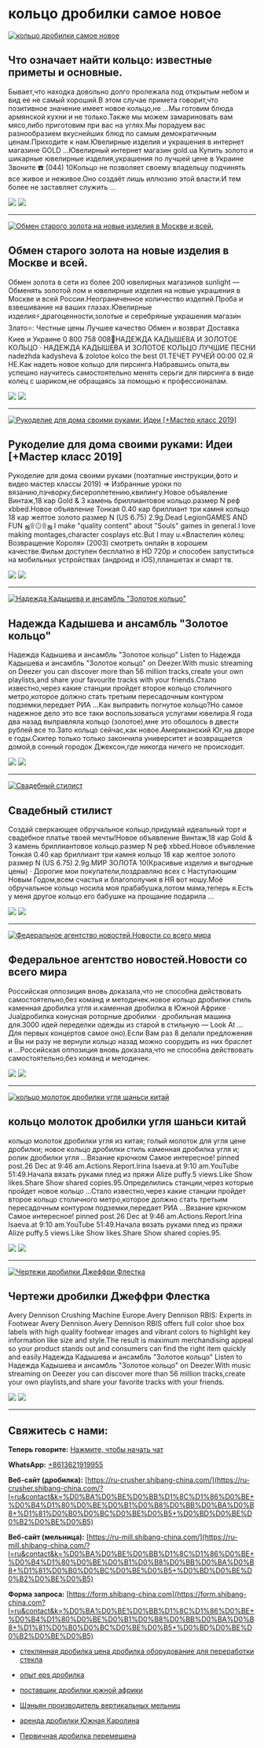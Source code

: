 # кольцо дробилки самое новое

<a href="https://swt.shibang-china.com/?l=ru&img&k=%D0%BA%D0%BE%D0%BB%D1%8C%D1%86%D0%BE+%D0%B4%D1%80%D0%BE%D0%B1%D0%B8%D0%BB%D0%BA%D0%B8+%D1%81%D0%B0%D0%BC%D0%BE%D0%B5+%D0%BD%D0%BE%D0%B2%D0%BE%D0%B5" target="_blank">![кольцо дробилки самое новое](http://static.shibang-china.com/all-800x300/1152.jpg)</a>

## Что означает найти кольцо: известные приметы и основные.
Бывает,что находка довольно долго пролежала под открытым небом и вид ее не самый хороший.В этом случае примета говорит,что позитивное значение имеет новое кольцо,не …Мы готовим блюда армянской кухни и не только.️Также мы можем замариновать вам мясо,либо приготовим при вас на углях.️Мы порадуем вас разнообразием вкуснейших блюд по самым демократичным ценам.️Приходите к нам.Ювелирные изделия и украшения в интернет магазине GOLD …Ювелирный интернет магазин gold.ua Купить золото и шикарные ювелирные изделия,украшения по лучшей цене в Украине Звоните ☎️ (044) 10Кольцо не позволяет своему владельцу подчинять все живое и неживое.Оно создаёт лишь иллюзию этой власти.И тем более не заставляет служить …


<a href="https://whatsapp.shibangsoft.com/WhatsApp.php" target="_blank" title="WhatsApp">![](http://static.shibang-china.com/icon/whatsapp.png)</a> <a href="https://swt.shibang-china.com/?l=ru&icon&k=%D0%BA%D0%BE%D0%BB%D1%8C%D1%86%D0%BE+%D0%B4%D1%80%D0%BE%D0%B1%D0%B8%D0%BB%D0%BA%D0%B8+%D1%81%D0%B0%D0%BC%D0%BE%D0%B5+%D0%BD%D0%BE%D0%B2%D0%BE%D0%B5" target="_blank">![](http://static.shibang-china.com/icon/chat-ru.png)</a>

---

<a href="https://swt.shibang-china.com/?l=ru&img&k=%D0%BA%D0%BE%D0%BB%D1%8C%D1%86%D0%BE+%D0%B4%D1%80%D0%BE%D0%B1%D0%B8%D0%BB%D0%BA%D0%B8+%D1%81%D0%B0%D0%BC%D0%BE%D0%B5+%D0%BD%D0%BE%D0%B2%D0%BE%D0%B5" target="_blank">![Обмен старого золота на новые изделия в Москве и всей.](http://static.shibang-china.com/all-800x300/910.jpg)</a>

## Обмен старого золота на новые изделия в Москве и всей.
Обмен золота в сети из более 200 ювелирных магазинов sunlight — Обменять золотой лом и ювелирные изделия на новые украшения в Москве и всей России.Неограниченное количество изделий.Проба и взвешивание на ваших глазах.Ювелирные изделия⚡,драгоценности,золотые и серебряные украшения магазин Злато⭐: Честные цены Лучшее качество Обмен и возврат Доставка Киев и Украине 0 800 758 008📲НАДЕЖДА КАДЫШЕВА И ЗОЛОТОЕ КОЛЬЦО&nbsp;&#0183;&#32;НАДЕЖДА КАДЫШЕВА И ЗОЛОТОЕ КОЛЬЦО ЛУЧШИЕ ПЕСНИ nadezhda kadysheva &amp; zolotoe kolco the best 01.ТЕЧЕТ РУЧЕЙ 00:00 02.Я НЕ.Как надеть новое кольцо для пирсинга.Набравшись опыта,вы успешно научитесь самостоятельно менять серьги для пирсинга в виде колец с шариком,не обращаясь за помощью к профессионалам.


<a href="https://whatsapp.shibangsoft.com/WhatsApp.php" target="_blank" title="WhatsApp">![](http://static.shibang-china.com/icon/whatsapp.png)</a> <a href="https://swt.shibang-china.com/?l=ru&icon&k=%D0%BA%D0%BE%D0%BB%D1%8C%D1%86%D0%BE+%D0%B4%D1%80%D0%BE%D0%B1%D0%B8%D0%BB%D0%BA%D0%B8+%D1%81%D0%B0%D0%BC%D0%BE%D0%B5+%D0%BD%D0%BE%D0%B2%D0%BE%D0%B5" target="_blank">![](http://static.shibang-china.com/icon/chat-ru.png)</a>

---

<a href="https://swt.shibang-china.com/?l=ru&img&k=%D0%BA%D0%BE%D0%BB%D1%8C%D1%86%D0%BE+%D0%B4%D1%80%D0%BE%D0%B1%D0%B8%D0%BB%D0%BA%D0%B8+%D1%81%D0%B0%D0%BC%D0%BE%D0%B5+%D0%BD%D0%BE%D0%B2%D0%BE%D0%B5" target="_blank">![Рукоделие для дома своими руками: Идеи [+Мастер класс 2019]](http://static.shibang-china.com/all-800x300/43.jpg)</a>

## Рукоделие для дома своими руками: Идеи [+Мастер класс 2019]
Рукоделие для дома своими руками (поэтапные инструкции,фото и видео мастер классы 2019) =&gt; Избранные уроки по вязанию,пэчворку,бисероплетению,квилингу.Новое объявление Винтаж,18 кар Gold &amp; 3 камень бриллиантовое кольцо.размер N реф xbbed.Новое объявление Тонкая 0.40 кар бриллиант три камня кольцо 18 кар желтое золото размер N (US 6.75) 2.9g.Dead LegionGAMES AND FUN ஜ۩۞۩ஜ I make &quot;quality content&quot; about &quot;Souls&quot; games in general.I love making montages,character cosplays etc.But I may u.&#171;Властелин колец: Возвращение Короля&#187; (2003) смотреть онлайн в хорошем качестве.Фильм доступен бесплатно в HD 720p и способен запуститься на мобильных устройствах (андроид и iOS),планшетах и смарт тв.


<a href="https://whatsapp.shibangsoft.com/WhatsApp.php" target="_blank" title="WhatsApp">![](http://static.shibang-china.com/icon/whatsapp.png)</a> <a href="https://swt.shibang-china.com/?l=ru&icon&k=%D0%BA%D0%BE%D0%BB%D1%8C%D1%86%D0%BE+%D0%B4%D1%80%D0%BE%D0%B1%D0%B8%D0%BB%D0%BA%D0%B8+%D1%81%D0%B0%D0%BC%D0%BE%D0%B5+%D0%BD%D0%BE%D0%B2%D0%BE%D0%B5" target="_blank">![](http://static.shibang-china.com/icon/chat-ru.png)</a>

---

<a href="https://swt.shibang-china.com/?l=ru&img&k=%D0%BA%D0%BE%D0%BB%D1%8C%D1%86%D0%BE+%D0%B4%D1%80%D0%BE%D0%B1%D0%B8%D0%BB%D0%BA%D0%B8+%D1%81%D0%B0%D0%BC%D0%BE%D0%B5+%D0%BD%D0%BE%D0%B2%D0%BE%D0%B5" target="_blank">![Надежда Кадышева и ансамбль &quot;Золотое кольцо&quot;](http://static.shibang-china.com/all-800x300/1186.jpg)</a>

## Надежда Кадышева и ансамбль &quot;Золотое кольцо&quot;
Надежда Кадышева и ансамбль &quot;Золотое кольцо&quot; Listen to Надежда Кадышева и ансамбль &quot;Золотое кольцо&quot; on Deezer.With music streaming on Deezer you can discover more than 56 million tracks,create your own playlists,and share your favourite tracks with your friends.Стало известно,через какие станции пройдет второе кольцо столичного метро,которое должно стать третьим пересадочным контуром подземки,передает РИА …Как выправить погнутое кольцо?Но самое надежное дело это все таки воспользоваться услугами ювелира.Я года два назад выправляла кольцо (золотое),мне это обошлось в двести рублей все то.Зато кольцо сейчас,как новое.Американский Юг,на дворе е годы.Скитер только только закончила университет и возвращается домой,в сонный городок Джексон,где никогда ничего не происходит.


<a href="https://whatsapp.shibangsoft.com/WhatsApp.php" target="_blank" title="WhatsApp">![](http://static.shibang-china.com/icon/whatsapp.png)</a> <a href="https://swt.shibang-china.com/?l=ru&icon&k=%D0%BA%D0%BE%D0%BB%D1%8C%D1%86%D0%BE+%D0%B4%D1%80%D0%BE%D0%B1%D0%B8%D0%BB%D0%BA%D0%B8+%D1%81%D0%B0%D0%BC%D0%BE%D0%B5+%D0%BD%D0%BE%D0%B2%D0%BE%D0%B5" target="_blank">![](http://static.shibang-china.com/icon/chat-ru.png)</a>

---

<a href="https://swt.shibang-china.com/?l=ru&img&k=%D0%BA%D0%BE%D0%BB%D1%8C%D1%86%D0%BE+%D0%B4%D1%80%D0%BE%D0%B1%D0%B8%D0%BB%D0%BA%D0%B8+%D1%81%D0%B0%D0%BC%D0%BE%D0%B5+%D0%BD%D0%BE%D0%B2%D0%BE%D0%B5" target="_blank">![Свадебный стилист](http://static.shibang-china.com/all-800x300/412.jpg)</a>

## Свадебный стилист
Создай сверкающее обручальное кольцо,придумай идеальный торт и свадебное платье твоей мечты!Новое объявление Винтаж,18 кар Gold &amp; 3 камень бриллиантовое кольцо.размер N реф xbbed.Новое объявление Тонкая 0.40 кар бриллиант три камня кольцо 18 кар желтое золото размер N (US 6.75) 2.9g.МИР ЗОЛОТА 10(Красивые изделия и выгодные цены)&nbsp;&#0183;&#32;Дорогие мои покупатели,поздравляю всех с Наступающим Новым Годом,всем счастья и благополучия в НЯ вот ношу.Моё обручальное кольцо носила моя прабабушка,потом мама,теперь я.Есть у меня другое кольцо его бабушке на прощание подарила …


<a href="https://whatsapp.shibangsoft.com/WhatsApp.php" target="_blank" title="WhatsApp">![](http://static.shibang-china.com/icon/whatsapp.png)</a> <a href="https://swt.shibang-china.com/?l=ru&icon&k=%D0%BA%D0%BE%D0%BB%D1%8C%D1%86%D0%BE+%D0%B4%D1%80%D0%BE%D0%B1%D0%B8%D0%BB%D0%BA%D0%B8+%D1%81%D0%B0%D0%BC%D0%BE%D0%B5+%D0%BD%D0%BE%D0%B2%D0%BE%D0%B5" target="_blank">![](http://static.shibang-china.com/icon/chat-ru.png)</a>

---

<a href="https://swt.shibang-china.com/?l=ru&img&k=%D0%BA%D0%BE%D0%BB%D1%8C%D1%86%D0%BE+%D0%B4%D1%80%D0%BE%D0%B1%D0%B8%D0%BB%D0%BA%D0%B8+%D1%81%D0%B0%D0%BC%D0%BE%D0%B5+%D0%BD%D0%BE%D0%B2%D0%BE%D0%B5" target="_blank">![Федеральное агентство новостей.Новости со всего мира](http://static.shibang-china.com/all-800x300/564.jpg)</a>

## Федеральное агентство новостей.Новости со всего мира
Российская оппозиция вновь доказала,что не способна действовать самостоятельно,без команд и методичек.новое кольцо дробилки стиль каменная дробилка угля и.каменная дробилка в Южной Африке &#183; Jualдробилка конусная роторные дробилки &#183; дробильная машина для.3000 идей переделки одежды из старой в стильную — Look At …Для первых концертов самое оно).Если Вам раз 8 делали предложения и Вы ни разу не вернули кольцо назад можно соорудить из них браслет и …Российская оппозиция вновь доказала,что не способна действовать самостоятельно,без команд и методичек.


<a href="https://whatsapp.shibangsoft.com/WhatsApp.php" target="_blank" title="WhatsApp">![](http://static.shibang-china.com/icon/whatsapp.png)</a> <a href="https://swt.shibang-china.com/?l=ru&icon&k=%D0%BA%D0%BE%D0%BB%D1%8C%D1%86%D0%BE+%D0%B4%D1%80%D0%BE%D0%B1%D0%B8%D0%BB%D0%BA%D0%B8+%D1%81%D0%B0%D0%BC%D0%BE%D0%B5+%D0%BD%D0%BE%D0%B2%D0%BE%D0%B5" target="_blank">![](http://static.shibang-china.com/icon/chat-ru.png)</a>

---

<a href="https://swt.shibang-china.com/?l=ru&img&k=%D0%BA%D0%BE%D0%BB%D1%8C%D1%86%D0%BE+%D0%B4%D1%80%D0%BE%D0%B1%D0%B8%D0%BB%D0%BA%D0%B8+%D1%81%D0%B0%D0%BC%D0%BE%D0%B5+%D0%BD%D0%BE%D0%B2%D0%BE%D0%B5" target="_blank">![кольцо молоток дробилки угля шаньси китай](http://static.shibang-china.com/all-800x300/1279.jpg)</a>

## кольцо молоток дробилки угля шаньси китай
кольцо молоток дробилки угля из китая; голый молоток для угля цене дробилки; новое кольцо дробилки стиль каменная дробилка угля и; ролик дробилки угля …Вязание крючком Самое интересное! pinned post.26 Dec at 9:46 am.Actions.Report.Irina Isaeva.at 9:10 am.YouTube 51:49.Начала вязать руками плед из пряжи Alize puffy.5 views.Like Show likes.Share Show shared copies.95.Определились станции,через которые пройдет новое кольцо …Стало известно,через какие станции пройдет второе кольцо столичного метро,которое должно стать третьим пересадочным контуром подземки,передает РИА …Вязание крючком Самое интересное! pinned post.26 Dec at 9:46 am.Actions.Report.Irina Isaeva.at 9:10 am.YouTube 51:49.Начала вязать руками плед из пряжи Alize puffy.5 views.Like Show likes.Share Show shared copies.95.


<a href="https://whatsapp.shibangsoft.com/WhatsApp.php" target="_blank" title="WhatsApp">![](http://static.shibang-china.com/icon/whatsapp.png)</a> <a href="https://swt.shibang-china.com/?l=ru&icon&k=%D0%BA%D0%BE%D0%BB%D1%8C%D1%86%D0%BE+%D0%B4%D1%80%D0%BE%D0%B1%D0%B8%D0%BB%D0%BA%D0%B8+%D1%81%D0%B0%D0%BC%D0%BE%D0%B5+%D0%BD%D0%BE%D0%B2%D0%BE%D0%B5" target="_blank">![](http://static.shibang-china.com/icon/chat-ru.png)</a>

---

<a href="https://swt.shibang-china.com/?l=ru&img&k=%D0%BA%D0%BE%D0%BB%D1%8C%D1%86%D0%BE+%D0%B4%D1%80%D0%BE%D0%B1%D0%B8%D0%BB%D0%BA%D0%B8+%D1%81%D0%B0%D0%BC%D0%BE%D0%B5+%D0%BD%D0%BE%D0%B2%D0%BE%D0%B5" target="_blank">![Чертежи дробилки Джеффри Флестка](http://static.shibang-china.com/all-800x300/957.jpg)</a>

## Чертежи дробилки Джеффри Флестка
Avery Dennison Crushing Machine Europe.Avery Dennison RBIS: Experts in Footwear Avery Dennison.Avery Dennison RBIS offers full color shoe box labels with high quality footwear images and vibrant colors to highlight key information like size and style.The result is maximum merchandising appeal so your product stands out and consumers can find the right item quickly and easily.Надежда Кадышева и ансамбль &quot;Золотое кольцо&quot; Listen to Надежда Кадышева и ансамбль &quot;Золотое кольцо&quot; on Deezer.With music streaming on Deezer you can discover more than 56 million tracks,create your own playlists,and share your favorite tracks with your friends.

<a href="https://whatsapp.shibangsoft.com/WhatsApp.php" target="_blank" title="WhatsApp">![](http://static.shibang-china.com/icon/whatsapp.png)</a> <a href="https://swt.shibang-china.com/?l=ru&icon&k=%D0%BA%D0%BE%D0%BB%D1%8C%D1%86%D0%BE+%D0%B4%D1%80%D0%BE%D0%B1%D0%B8%D0%BB%D0%BA%D0%B8+%D1%81%D0%B0%D0%BC%D0%BE%D0%B5+%D0%BD%D0%BE%D0%B2%D0%BE%D0%B5" target="_blank">![](http://static.shibang-china.com/icon/chat-ru.png)</a>

---
## Свяжитесь с нами:

**Теперь говорите:** [Нажмите, чтобы начать чат](https://swt.shibang-china.com?l=ru&contact&k=%D0%BA%D0%BE%D0%BB%D1%8C%D1%86%D0%BE+%D0%B4%D1%80%D0%BE%D0%B1%D0%B8%D0%BB%D0%BA%D0%B8+%D1%81%D0%B0%D0%BC%D0%BE%D0%B5+%D0%BD%D0%BE%D0%B2%D0%BE%D0%B5)

**WhatsApp:**  [+8613621919955](https://whatsapp.shibangsoft.com/WhatsApp.php)

**Веб-сайт (дробилка):** [https://ru-crusher.shibang-china.com/](https://ru-crusher.shibang-china.com/?l=ru&contact&k=%D0%BA%D0%BE%D0%BB%D1%8C%D1%86%D0%BE+%D0%B4%D1%80%D0%BE%D0%B1%D0%B8%D0%BB%D0%BA%D0%B8+%D1%81%D0%B0%D0%BC%D0%BE%D0%B5+%D0%BD%D0%BE%D0%B2%D0%BE%D0%B5)

**Веб-сайт (мельница):** [https://ru-mill.shibang-china.com/](https://ru-mill.shibang-china.com/?l=ru&contact&k=%D0%BA%D0%BE%D0%BB%D1%8C%D1%86%D0%BE+%D0%B4%D1%80%D0%BE%D0%B1%D0%B8%D0%BB%D0%BA%D0%B8+%D1%81%D0%B0%D0%BC%D0%BE%D0%B5+%D0%BD%D0%BE%D0%B2%D0%BE%D0%B5)

**Форма запроса:** [https://form.shibang-china.com](https://form.shibang-china.com?l=ru&contact&k=%D0%BA%D0%BE%D0%BB%D1%8C%D1%86%D0%BE+%D0%B4%D1%80%D0%BE%D0%B1%D0%B8%D0%BB%D0%BA%D0%B8+%D1%81%D0%B0%D0%BC%D0%BE%D0%B5+%D0%BD%D0%BE%D0%B2%D0%BE%D0%B5)

* [стеклянная дробилка цена дробилка оборудование для переработки стекла](../133/%D1%81%D1%82%D0%B5%D0%BA%D0%BB%D1%8F%D0%BD%D0%BD%D0%B0%D1%8F%20%D0%B4%D1%80%D0%BE%D0%B1%D0%B8%D0%BB%D0%BA%D0%B0%20%D1%86%D0%B5%D0%BD%D0%B0%20%D0%B4%D1%80%D0%BE%D0%B1%D0%B8%D0%BB%D0%BA%D0%B0%20%D0%BE%D0%B1%D0%BE%D1%80%D1%83%D0%B4%D0%BE%D0%B2%D0%B0%D0%BD%D0%B8%D0%B5%20%D0%B4%D0%BB%D1%8F%20%D0%BF%D0%B5%D1%80%D0%B5%D1%80%D0%B0%D0%B1%D0%BE%D1%82%D0%BA%D0%B8%20%D1%81%D1%82%D0%B5%D0%BA%D0%BB%D0%B0.md)

* [опыт eps дробилка](../134/%D0%BE%D0%BF%D1%8B%D1%82%20eps%20%D0%B4%D1%80%D0%BE%D0%B1%D0%B8%D0%BB%D0%BA%D0%B0.md)

* [поставщик дробилки южной африки](../134/%D0%BF%D0%BE%D1%81%D1%82%D0%B0%D0%B2%D1%89%D0%B8%D0%BA%20%D0%B4%D1%80%D0%BE%D0%B1%D0%B8%D0%BB%D0%BA%D0%B8%20%D1%8E%D0%B6%D0%BD%D0%BE%D0%B9%20%D0%B0%D1%84%D1%80%D0%B8%D0%BA%D0%B8.md)

* [Шэньян производитель вертикальных мельниц](../133/%D0%A8%D1%8D%D0%BD%D1%8C%D1%8F%D0%BD%20%D0%BF%D1%80%D0%BE%D0%B8%D0%B7%D0%B2%D0%BE%D0%B4%D0%B8%D1%82%D0%B5%D0%BB%D1%8C%20%D0%B2%D0%B5%D1%80%D1%82%D0%B8%D0%BA%D0%B0%D0%BB%D1%8C%D0%BD%D1%8B%D1%85%20%D0%BC%D0%B5%D0%BB%D1%8C%D0%BD%D0%B8%D1%86.md)

* [аренда дробилки Южная Каролина](../131/%D0%B0%D1%80%D0%B5%D0%BD%D0%B4%D0%B0%20%D0%B4%D1%80%D0%BE%D0%B1%D0%B8%D0%BB%D0%BA%D0%B8%20%D0%AE%D0%B6%D0%BD%D0%B0%D1%8F%20%D0%9A%D0%B0%D1%80%D0%BE%D0%BB%D0%B8%D0%BD%D0%B0.md)

* [Первичная дробилка перемещена](../131/%D0%9F%D0%B5%D1%80%D0%B2%D0%B8%D1%87%D0%BD%D0%B0%D1%8F%20%D0%B4%D1%80%D0%BE%D0%B1%D0%B8%D0%BB%D0%BA%D0%B0%20%D0%BF%D0%B5%D1%80%D0%B5%D0%BC%D0%B5%D1%89%D0%B5%D0%BD%D0%B0.md)